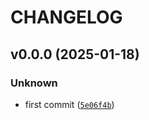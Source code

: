 # CHANGELOG



## v0.0.0 (2025-01-18)

### Unknown

* first commit ([`5e06f4b`](https://github.com/MicaelJarniac/ir-utils/commit/5e06f4bb56f9d9a98f30874d83156ca0dfbbf909))
